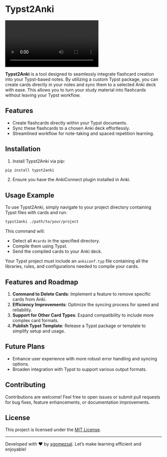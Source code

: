 # Typst2Anki

<video src="assets/typst2anki.mp4" controls="controls" style="max-width: 100%;"></video>

**Typst2Anki** is a tool designed to seamlessly integrate flashcard creation into your Typst-based notes. By utilizing a custom Typst package, you can create cards directly in your notes and sync them to a selected Anki deck with ease. This allows you to turn your study material into flashcards without leaving your Typst workflow.

## Features

- Create flashcards directly within your Typst documents.
- Sync these flashcards to a chosen Anki deck effortlessly.
- Streamlined workflow for note-taking and spaced repetition learning.

## Installation

1. Install Typst2Anki via pip:

```python
pip install typst2anki
```

2. Ensure you have the AnkiConnect plugin installed in Anki.

## Usage Example

To use Typst2Anki, simply navigate to your project directory containing Typst files with cards and run:

```bash
typst2anki ./path/to/your/project
```

This command will:

- Detect all `#cards` in the specified directory.
- Compile them using Typst.
- Send the compiled cards to your Anki deck.

Your Typst project must include an `ankiconf.typ` file containing all the libraries, rules, and configurations needed to compile your cards.

## Features and Roadmap

1. **Command to Delete Cards**: Implement a feature to remove specific cards from Anki.
2. **Efficiency Improvements**: Optimize the syncing process for speed and reliability.
3. **Support for Other Card Types**: Expand compatibility to include more complex card formats.
4. **Publish Typst Template**: Release a Typst package or template to simplify setup and usage.

## Future Plans

- Enhance user experience with more robust error handling and syncing options.
- Broaden integration with Typst to support various output formats.

## Contributing

Contributions are welcome! Feel free to open issues or submit pull requests for bug fixes, feature enhancements, or documentation improvements.

## License

This project is licensed under the [MIT License](LICENSE).

---

Developed with ❤️ by [sgomezsal](https://github.com/sgomezsal). Let’s make learning efficient and enjoyable!
